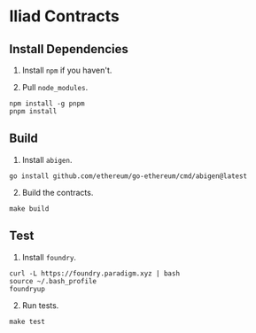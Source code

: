 # Iliad Contracts

## Install Dependencies
1. Install `npm` if you haven't.

2. Pull `node_modules`.

```
npm install -g pnpm
pnpm install
```

## Build

1. Install `abigen`.

```
go install github.com/ethereum/go-ethereum/cmd/abigen@latest
```

2. Build the contracts.

```
make build
```

## Test

1. Install `foundry`.

```
curl -L https://foundry.paradigm.xyz | bash
source ~/.bash_profile
foundryup
```

2. Run tests.

```
make test
```
